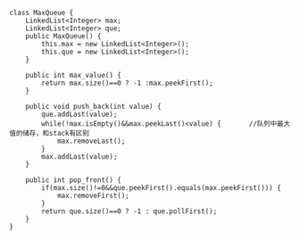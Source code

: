     class MaxQueue {
		LinkedList<Integer> max;
		LinkedList<Integer> que;
	    public MaxQueue() {
	    	this.max = new LinkedList<Integer>();
	    	this.que = new LinkedList<Integer>();
	    }
	    
	    public int max_value() {
	    	return max.size()==0 ? -1 :max.peekFirst();
	    }
	    
	    public void push_back(int value) {
	    	que.addLast(value);
	    	while(!max.isEmpty()&&max.peekLast()<value) {		//队列中最大值的储存，和stack有区别
	    		max.removeLast();
	    	}
	    	max.addLast(value);
	    }
	    
	    public int pop_front() {
	    	if(max.size()!=0&&que.peekFirst().equals(max.peekFirst())) {
	    		max.removeFirst();
	    	}
	    	return que.size()==0 ? -1 : que.pollFirst();
	    }
	}
